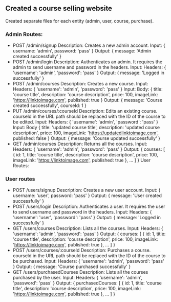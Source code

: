 ## Created a course selling website

Created separate files for each entity (admin, user, course, purchase).

### Admin Routes:

- POST /admin/signup
  Description: Creates a new admin account.
  Input: { username: 'admin', password: 'pass' }
  Output: { message: 'Admin created successfully' }
- POST /admin/login
  Description: Authenticates an admin. It requires the admin to send username and password in the headers.
  Input: Headers: { 'username': 'admin', 'password': 'pass' }
  Output: { message: 'Logged in successfully' }
- POST /admin/courses
  Description: Creates a new course.
  Input: Headers: { 'username': 'admin', 'password': 'pass' }
  Input: Body: { title: 'course title', description: 'course description', price: 100, imageLink: 'https://linktoimage.com', published: true }
  Output: { message: 'Course created successfully', courseId: 1 }
- PUT /admin/courses/:courseId
  Description: Edits an existing course. courseId in the URL path should be replaced with the ID of the course to be edited.
  Input: Headers: { 'username': 'admin', 'password': 'pass' }
  Input: Body { title: 'updated course title', description: 'updated course description', price: 100, imageLink: 'https://updatedlinktoimage.com', published: false }
  Output: { message: 'Course updated successfully' }
- GET /admin/courses
  Description: Returns all the courses.
  Input: Headers: { 'username': 'admin', 'password': 'pass' }
  Output: { courses: [ { id: 1, title: 'course title', description: 'course description', price: 100, imageLink: 'https://linktoimage.com', published: true }, ... ] }
  User Routes:

### User routes

- POST /users/signup
  Description: Creates a new user account.
  Input: { username: 'user', password: 'pass' }
  Output: { message: 'User created successfully' }
- POST /users/login
  Description: Authenticates a user. It requires the user to send username and password in the headers.
  Input: Headers: { 'username': 'user', 'password': 'pass' }
  Output: { message: 'Logged in successfully' }
- GET /users/courses
  Description: Lists all the courses.
  Input: Headers: { 'username': 'admin', 'password': 'pass' }
  Output: { courses: [ { id: 1, title: 'course title', description: 'course description', price: 100, imageLink: 'https://linktoimage.com', published: true }, ... ] }
- POST /users/courses/:courseId
  Description: Purchases a course. courseId in the URL path should be replaced with the ID of the course to be purchased.
  Input: Headers: { 'username': 'admin', 'password': 'pass' }
  Output: { message: 'Course purchased successfully' }
- GET /users/purchasedCourses
  Description: Lists all the courses purchased by the user.
  Input: Headers: { 'username': 'admin', 'password': 'pass' }
  Output: { purchasedCourses: [ { id: 1, title: 'course title', description: 'course description', price: 100, imageLink: 'https://linktoimage.com', published: true }, ... ] }
